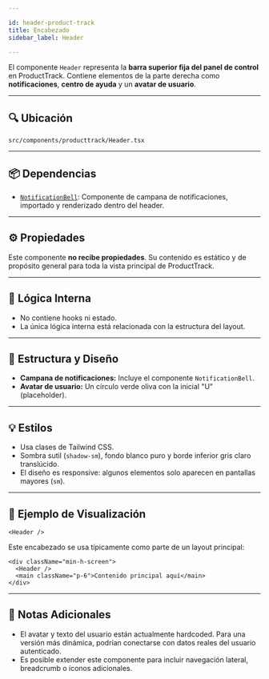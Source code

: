 ```yaml
---

id: header-product-track
title: Encabezado
sidebar_label: Header

---
```


El componente `Header` representa la **barra superior fija del panel de control** en ProductTrack. Contiene elementos de la parte derecha como **notificaciones**, **centro de ayuda** y un **avatar de usuario**.

---

## 🔍 Ubicación

`src/components/producttrack/Header.tsx`

---

## 📦 Dependencias

* [`NotificationBell`](./NotificationBell.md): Componente de campana de notificaciones, importado y renderizado dentro del header.

---

## ⚙️ Propiedades

Este componente **no recibe propiedades**. Su contenido es estático y de propósito general para toda la vista principal de ProductTrack.

---

## 🧠 Lógica Interna

* No contiene hooks ni estado.
* La única lógica interna está relacionada con la estructura del layout.

---

## 🧱 Estructura y Diseño

* **Campana de notificaciones:** Incluye el componente `NotificationBell`.
* **Avatar de usuario:** Un círculo verde oliva con la inicial "U" (placeholder).

---

## 💡 Estilos

* Usa clases de Tailwind CSS.
* Sombra sutil (`shadow-sm`), fondo blanco puro y borde inferior gris claro translúcido.
* El diseño es responsive: algunos elementos solo aparecen en pantallas mayores (`sm`).

---

## 🧪 Ejemplo de Visualización

```tsx
<Header />
```

Este encabezado se usa típicamente como parte de un layout principal:

```tsx
<div className="min-h-screen">
  <Header />
  <main className="p-6">Contenido principal aquí</main>
</div>
```

---

## 📝 Notas Adicionales

* El avatar y texto del usuario están actualmente hardcoded. Para una versión más dinámica, podrían conectarse con datos reales del usuario autenticado.
* Es posible extender este componente para incluir navegación lateral, breadcrumb o íconos adicionales.